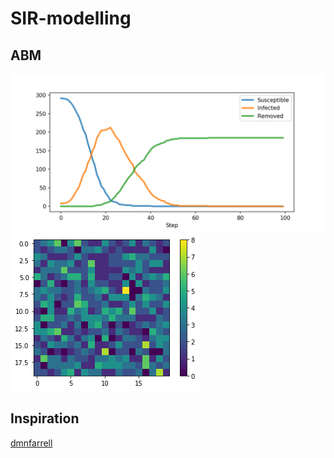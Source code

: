 # SIR-modelling


## ABM
![SIR](plots/SIR.png)
![ABM count](plots/agent_counts.png)

## Inspiration
[dmnfarrell](https://github.com/dmnfarrell/teaching/tree/master/SIR_modelling)
